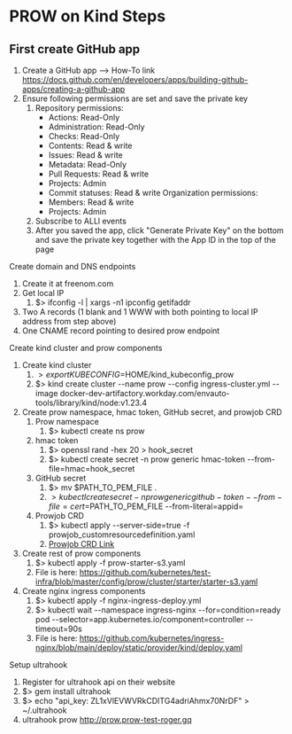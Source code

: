 # PROW on Kind Steps

## First create GitHub app
1. Create a GitHub app —> How-To link https://docs.github.com/en/developers/apps/building-github-apps/creating-a-github-app
2. Ensure following permissions are set and save the private key
    1. Repository permissions:
        * Actions: Read-Only 
        * Administration: Read-Only
        * Checks: Read-Only
        * Contents: Read & write
        * Issues: Read & write
        * Metadata: Read-Only
        * Pull Requests: Read & write
        * Projects: Admin
        * Commit statuses: Read & write
      Organization permissions:
        * Members: Read & write
        * Projects: Admin
      1. Subscribe to ALLl events
      2. After you saved the app, click "Generate Private Key" on the bottom and save the private key together with the App ID in the top of the page

Create domain and DNS endpoints
1. Create it at freenom.com
2. Get local IP
    1. $> ifconfig -l | xargs -n1 ipconfig getifaddr
3. Two A records (1 blank and 1 WWW with both pointing to local IP address from step above)
4. One CNAME record pointing to desired prow endpoint

Create kind cluster and prow components
1. Create kind cluster
    1. $> export KUBECONFIG=$HOME/kind_kubeconfig_prow
    2. $> kind create cluster --name prow --config ingress-cluster.yml --image docker-dev-artifactory.workday.com/envauto-tools/library/kind/node:v1.23.4
2. Create prow namespace, hmac token, GitHub secret, and prowjob CRD
    1. Prow namespace
        1. $> kubectl create ns prow
    2. hmac token
        1. $> openssl rand -hex 20 > hook_secret
        2. $> kubectl create secret -n prow generic hmac-token --from-file=hmac=hook_secret
    3. GitHub secret
        1. $> mv $PATH_TO_PEM_FILE .
        2. $> kubectl create secret -n prow generic github-token --from-file=cert=$PATH_TO_PEM_FILE --from-literal=appid=<ID OF GITHUB APP>
    4. Prowjob CRD
        1. $> kubectl apply --server-side=true -f prowjob_customresourcedefinition.yaml
        2. [Prowjob CRD Link](https://github.com/kubernetes/test-infra/blob/master/config/prow/cluster/prowjob-crd/prowjob_customresourcedefinition.yaml)
3. Create rest of prow components
    1. $> kubectl apply -f prow-starter-s3.yaml
    2. File is here: https://github.com/kubernetes/test-infra/blob/master/config/prow/cluster/starter/starter-s3.yaml
4. Create nginx ingress components
    1. $> kubectl apply -f nginx-ingress-deploy.yml
    2. $> kubectl wait --namespace ingress-nginx --for=condition=ready pod --selector=app.kubernetes.io/component=controller --timeout=90s 
    3. File is here: https://github.com/kubernetes/ingress-nginx/blob/main/deploy/static/provider/kind/deploy.yaml

Setup ultrahook
1. Register for ultrahook api on their website
2. $> gem install ultrahook
3. $> echo "api_key: ZL1xVlEVWVRkCDITG4adriAhmx70NrDF" > ~/.ultrahook
4. ultrahook prow http://prow.prow-test-roger.gq

